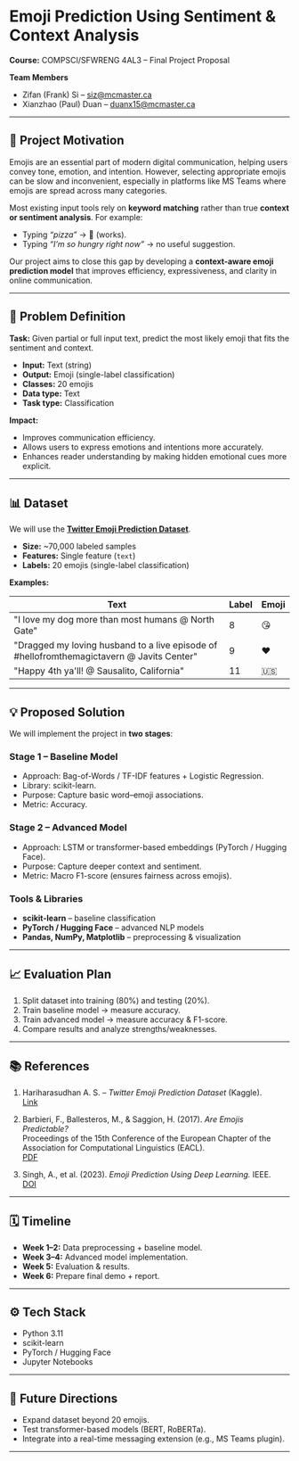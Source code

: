 # Emoji Prediction Using Sentiment & Context Analysis  

**Course:** COMPSCI/SFWRENG 4AL3 – Final Project Proposal  

**Team Members**  
- Zifan (Frank) Si – siz@mcmaster.ca  
- Xianzhao (Paul) Duan – duanx15@mcmaster.ca  

---

## 📖 Project Motivation  

Emojis are an essential part of modern digital communication, helping users convey tone, emotion, and intention. However, selecting appropriate emojis can be slow and inconvenient, especially in platforms like MS Teams where emojis are spread across many categories.  

Most existing input tools rely on **keyword matching** rather than true **context or sentiment analysis**. For example:  
- Typing *“pizza”* → 🍕 (works).  
- Typing *“I’m so hungry right now”* → no useful suggestion.  

Our project aims to close this gap by developing a **context-aware emoji prediction model** that improves efficiency, expressiveness, and clarity in online communication.  

---

## 📝 Problem Definition  

**Task:** Given partial or full input text, predict the most likely emoji that fits the sentiment and context.  

- **Input:** Text (string)  
- **Output:** Emoji (single-label classification)  
- **Classes:** 20 emojis  
- **Data type:** Text  
- **Task type:** Classification  

**Impact:**  
- Improves communication efficiency.  
- Allows users to express emotions and intentions more accurately.  
- Enhances reader understanding by making hidden emotional cues more explicit.  

---

## 📊 Dataset  

We will use the **[Twitter Emoji Prediction Dataset](https://www.kaggle.com/datasets/hariharasudhanas/twitter-emoji-prediction)**.  

- **Size:** ~70,000 labeled samples  
- **Features:** Single feature (`text`)  
- **Labels:** 20 emojis (single-label classification)  

**Examples:**  

| Text | Label | Emoji |  
|------|-------|-------|  
| "I love my dog more than most humans @ North Gate" | 8 | 😘 |  
| "Dragged my loving husband to a live episode of #hellofromthemagictavern @ Javits Center" | 9 | ❤ |  
| "Happy 4th ya'll! @ Sausalito, California" | 11 | 🇺🇸 |  

---

## 💡 Proposed Solution  

We will implement the project in **two stages**:  

### Stage 1 – Baseline Model  
- Approach: Bag-of-Words / TF-IDF features + Logistic Regression.  
- Library: scikit-learn.  
- Purpose: Capture basic word–emoji associations.  
- Metric: Accuracy.  

### Stage 2 – Advanced Model  
- Approach: LSTM or transformer-based embeddings (PyTorch / Hugging Face).  
- Purpose: Capture deeper context and sentiment.  
- Metric: Macro F1-score (ensures fairness across emojis).  

### Tools & Libraries  
- **scikit-learn** – baseline classification  
- **PyTorch / Hugging Face** – advanced NLP models  
- **Pandas, NumPy, Matplotlib** – preprocessing & visualization  

---

## 📈 Evaluation Plan  

1. Split dataset into training (80%) and testing (20%).  
2. Train baseline model → measure accuracy.  
3. Train advanced model → measure accuracy & F1-score.  
4. Compare results and analyze strengths/weaknesses.  

---

## 📚 References  

1. Hariharasudhan A. S. – *Twitter Emoji Prediction Dataset* (Kaggle).  
   [Link](https://www.kaggle.com/datasets/hariharasudhanas/twitter-emoji-prediction)  

2. Barbieri, F., Ballesteros, M., & Saggion, H. (2017). *Are Emojis Predictable?*  
   Proceedings of the 15th Conference of the European Chapter of the Association for Computational Linguistics (EACL).  
   [PDF](https://aclanthology.org/E17-2117.pdf)  

3. Singh, A., et al. (2023). *Emoji Prediction Using Deep Learning.* IEEE.  
   [DOI](https://ieeexplore.ieee.org/document/10085173)  

---

## 🗓️ Timeline  

- **Week 1–2:** Data preprocessing + baseline model.  
- **Week 3–4:** Advanced model implementation.  
- **Week 5:** Evaluation & results.  
- **Week 6:** Prepare final demo + report.  

---

## ⚙️ Tech Stack  

- Python 3.11  
- scikit-learn  
- PyTorch / Hugging Face  
- Jupyter Notebooks  

---

## 🚀 Future Directions  

- Expand dataset beyond 20 emojis.  
- Test transformer-based models (BERT, RoBERTa).  
- Integrate into a real-time messaging extension (e.g., MS Teams plugin).  

---
